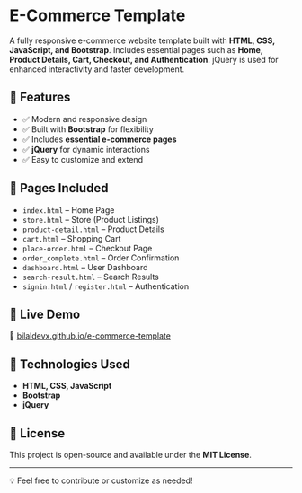 # E-Commerce Template

A fully responsive e-commerce website template built with **HTML, CSS, JavaScript, and Bootstrap**. Includes essential pages such as **Home, Product Details, Cart, Checkout, and Authentication**. jQuery is used for enhanced interactivity and faster development.

## 📂 Features
- ✅ Modern and responsive design  
- ✅ Built with **Bootstrap** for flexibility  
- ✅ Includes **essential e-commerce pages**  
- ✅ **jQuery** for dynamic interactions  
- ✅ Easy to customize and extend  

## 📄 Pages Included
- `index.html` – Home Page  
- `store.html` – Store (Product Listings)  
- `product-detail.html` – Product Details  
- `cart.html` – Shopping Cart  
- `place-order.html` – Checkout Page  
- `order_complete.html` – Order Confirmation  
- `dashboard.html` – User Dashboard  
- `search-result.html` – Search Results  
- `signin.html` / `register.html` – Authentication  

## 🚀 Live Demo
🔗 [bilaldevx.github.io/e-commerce-template](https://bilaldevx.github.io/e-commerce-template/)

## 📌 Technologies Used
- **HTML, CSS, JavaScript**
- **Bootstrap**
- **jQuery**

## 📜 License
This project is open-source and available under the **MIT License**.

---
💡 Feel free to contribute or customize as needed!
